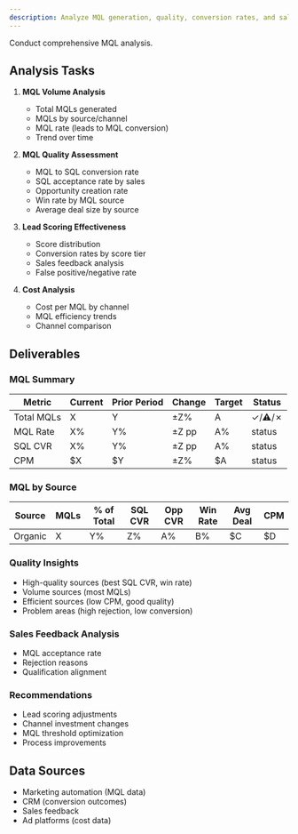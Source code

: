 ```yaml
---
description: Analyze MQL generation, quality, conversion rates, and sales acceptance
---
```


Conduct comprehensive MQL analysis.

## Analysis Tasks

1. **MQL Volume Analysis**
   - Total MQLs generated
   - MQLs by source/channel
   - MQL rate (leads to MQL conversion)
   - Trend over time

2. **MQL Quality Assessment**
   - MQL to SQL conversion rate
   - SQL acceptance rate by sales
   - Opportunity creation rate
   - Win rate by MQL source
   - Average deal size by source

3. **Lead Scoring Effectiveness**
   - Score distribution
   - Conversion rates by score tier
   - Sales feedback analysis
   - False positive/negative rate

4. **Cost Analysis**
   - Cost per MQL by channel
   - MQL efficiency trends
   - Channel comparison

## Deliverables

### MQL Summary
| Metric | Current | Prior Period | Change | Target | Status |
|--------|---------|--------------|--------|--------|--------|
| Total MQLs | X | Y | ±Z% | A | ✓/⚠/✗ |
| MQL Rate | X% | Y% | ±Z pp | A% | status |
| SQL CVR | X% | Y% | ±Z pp | A% | status |
| CPM | $X | $Y | ±Z% | $A | status |

### MQL by Source
| Source | MQLs | % of Total | SQL CVR | Opp CVR | Win Rate | Avg Deal | CPM |
|--------|------|------------|---------|---------|----------|----------|-----|
| Organic | X | Y% | Z% | A% | B% | $C | $D |

### Quality Insights
- High-quality sources (best SQL CVR, win rate)
- Volume sources (most MQLs)
- Efficient sources (low CPM, good quality)
- Problem areas (high rejection, low conversion)

### Sales Feedback Analysis
- MQL acceptance rate
- Rejection reasons
- Qualification alignment

### Recommendations
- Lead scoring adjustments
- Channel investment changes
- MQL threshold optimization
- Process improvements

## Data Sources
- Marketing automation (MQL data)
- CRM (conversion outcomes)
- Sales feedback
- Ad platforms (cost data)
